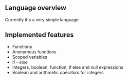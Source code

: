 ## Language overview

Currently it's a very simple language

## Implemented features

- Functions
- Anonymous functions
- Scoped variables
- if - else
- Integers, boolean, function, if else and null expressions
- Boolean and arithmetic operators for integers